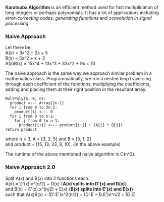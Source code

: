 **Karatsuba Algorithm** is an efficient method used for fast multiplication of long integers or perhaps polynomials. It has a lot of applications including *error-correcting codes*, *generating functions* and *convolution in signal processing*.  
### Naive Approach
  
Let there be:  
A(x) = 3x^2 + 2x + 5  
B(x) = 5x^2 + x + 2  
A(x)B(x) = 15x^4 + 13x^3 + 33x^2 + 9x + 10  
  
The naive approach is the same way we approach similar problem in a mathematics class. Programmatically, we run a nested loop traversing through each coefficient of the functions, multiplying the coefficients, adding and placing them at their right position in the resultant array.  
```
MultPoly(A, B, n):
  product <--- Array[2n-1]
  for i from 0 to 2n-2:
    product[i] <--- 0
  for i from 0 to n-1:
    for j from 0 to n-1:
      product[i+j] <--- product[i+j] + (A[i] * B[j])
return product
```
where n = 3, A = [3, 2, 5] and B = [5, 1, 2]  
and product = [15, 13, 33, 9, 10]. (in the above example)  

The runtime of the above mentioned naive algorithm is O(n^2).  
  
### Naive Approach 2.0  
  
Split A(x) and B(x) into 2 functions each.  
A(x) = D'(x).x^(n/2) + D(x)  {**A(x) splits into D'(x) and D(x)**}  
and B(x) = E'(x).x^(n/2) + E(x) {**B(x) splits into E'(x) and E(x)**}  
such that A(x)B(x) = (D'.E')x^2(n/2) + (D'.E + D.E')x^n/2 + (D.E)